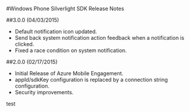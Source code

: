 <properties 
	pageTitle="Windows Phone Silverlight SDK Release Notes" 
	description="Azure Mobile Engagement - Windows Phone Silverlight SDK Release Notes" 					
	services="mobile-engagement" 
	documentationCenter="mobile" 
	authors="piyushjo" 
	manager="dwrede" 
	editor="" />

<tags 
	ms.service="mobile-engagement" 
	ms.workload="mobile" 
	ms.tgt_pltfrm="mobile-windows-phone" 
	ms.devlang="na" 
	ms.topic="article" 
	ms.date="08/10/2015" 
	ms.author="piyushjo" />

#Windows Phone Silverlight SDK Release Notes

##3.0.0 (04/03/2015)

-   Default notification icon updated.
-   Send back system notification action feedback when a notification is clicked.
-   Fixed a race condition on system notification.

##2.0.0 (02/17/2015)

-   Initial Release of Azure Mobile Engagement.
-   appId/sdkKey configuration is replaced by a connection string configuration.
-   Security improvements.
 

test
